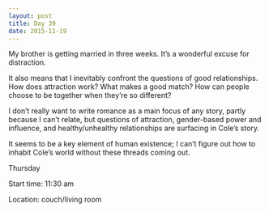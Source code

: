```yaml
---
layout: post
title: Day 39
date: 2015-11-19
---
```


My brother is getting married in three weeks. It’s a wonderful excuse for distraction. 

It also means that I inevitably confront the questions of good relationships. How does attraction work? What makes a good match? How can people choose to be together when they’re so different? 

I don’t really want to write romance as a main focus of any story, partly because I can’t relate, but questions of attraction, gender-based power and influence, and healthy/unhealthy relationships are surfacing in Cole’s story. 

It seems to be a key element of human existence; I can’t figure out how to inhabit Cole’s world without these threads coming out. 


Thursday

Start time: 11:30 am

Location: couch/living room
